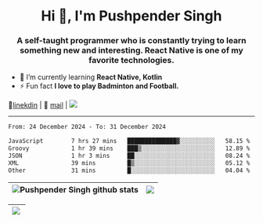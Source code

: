 <h1 align="center">Hi 👋, I'm Pushpender Singh</h1>
<h3 align="center">A self-taught programmer who is constantly trying to learn something new and interesting. React Native is one of my favorite technologies.</h3>

- 🌱 I’m currently learning **React Native, Kotlin**
- ⚡ Fun fact **I love to play Badminton and Football.**

👔[linekdin](https://www.linkedin.com/in/pushpender-singh-240061202/) | 📧 [mail](mailto:pushpendersingh694@gmail.com) | 
<a href="https://github.com/pushpender-singh-ap/pushpender-singh-ap">
    <img src="https://komarev.com/ghpvc/?username=pushpender-singh-ap&style=for-the-badge">
</a>


---

<!--START_SECTION:waka-->

```txt
From: 24 December 2024 - To: 31 December 2024

JavaScript        7 hrs 27 mins   ██████████████▓░░░░░░░░░░   58.15 %
Groovy            1 hr 39 mins    ███▒░░░░░░░░░░░░░░░░░░░░░   12.89 %
JSON              1 hr 3 mins     ██░░░░░░░░░░░░░░░░░░░░░░░   08.24 %
XML               39 mins         █▒░░░░░░░░░░░░░░░░░░░░░░░   05.12 %
Other             31 mins         █░░░░░░░░░░░░░░░░░░░░░░░░   04.04 %
```

<!--END_SECTION:waka-->


| <a><img align="center" src="https://github-readme-stats-iota-ecru-15.vercel.app/api?username=pushpender-singh-ap&show_icons=true&include_all_commits=true&theme=buefy&hide_border=true" alt="Pushpender Singh github stats" /></a> | <a><img align="center" src="https://github-readme-stats-iota-ecru-15.vercel.app/api/top-langs/?username=pushpender-singh-ap&layout=compact&theme=buefy&hide_border=true" /></a> |
| ------------- | ------------- |

| <a> <img align="left" src="https://github-readme-streak-stats.herokuapp.com/?user=pushpender-singh-ap" /></br> </a> |
| ------------- |
